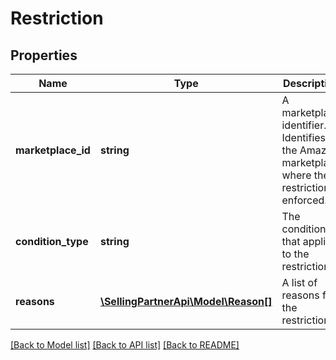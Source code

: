 # Restriction

## Properties
Name | Type | Description | Notes
------------ | ------------- | ------------- | -------------
**marketplace_id** | **string** | A marketplace identifier. Identifies the Amazon marketplace where the restriction is enforced. | 
**condition_type** | **string** | The condition that applies to the restriction. | [optional] 
**reasons** | [**\SellingPartnerApi\Model\Reason[]**](Reason.md) | A list of reasons for the restriction. | [optional] 

[[Back to Model list]](../README.md#documentation-for-models) [[Back to API list]](../README.md#documentation-for-api-endpoints) [[Back to README]](../README.md)


